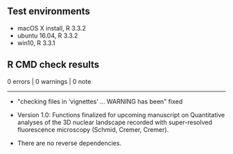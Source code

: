 ## Test environments
* macOS X install, R 3.3.2
* ubuntu 16.04, R 3.3.2
* win10, R 3.3.1

## R CMD check results

0 errors | 0 warnings | 0 note

---

* "checking files in ‘vignettes’ ... WARNING has been" fixed

* Version 1.0: Functions finalized for upcoming manuscript on Quantitative analyses of the 3D nuclear landscape recorded with super-resolved fluorescence microscopy (Schmid, Cremer, Cremer).

* There are no reverse dependencies.
